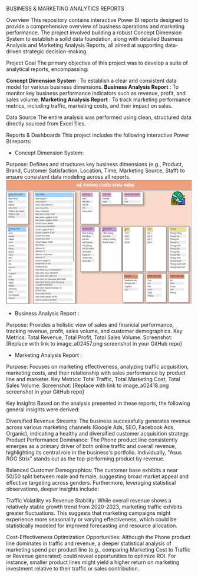 BUSINESS & MARKETING ANALYTICS REPORTS

Overview
This repository contains interactive Power BI reports designed to provide a comprehensive overview of business operations and marketing performance. The project involved building a robust Concept Dimension System to establish a solid data foundation, along with detailed Business Analysis and Marketing Analysis Reports, all aimed at supporting data-driven strategic decision-making.

Project Goal
The primary objective of this project was to develop a suite of analytical reports, encompassing:

**Concept Dimension System**  : To establish a clear and consistent data model for various business dimensions.
**Business Analysis Report**  : To monitor key business performance indicators such as revenue, profit, and sales volume.
**Marketing Analysis Report** : To track marketing performance metrics, including traffic, marketing costs, and their impact on sales.

Data Source
The entire analysis was performed using clean, structured data directly sourced from Excel files.

Reports & Dashboards
This project includes the following interactive Power BI reports:

+ Concept Dimension System:

Purpose: Defines and structures key business dimensions (e.g., Product, Brand, Customer Satisfaction, Location, Time, Marketing Source, Staff) to ensure consistent data modeling across all reports.
![Concept Dimension System](dimensionsystem.png)

+ Business Analysis Report :

Purpose: Provides a holistic view of sales and financial performance, tracking revenue, profit, sales volume, and customer demographics.
Key Metrics: Total Revenue, Total Profit, Total Sales Volume.
Screenshot: [Replace with link to image_a02457.png screenshot in your GitHub repo]

+ Marketing Analysis Report :

Purpose: Focuses on marketing effectiveness, analyzing traffic acquisition, marketing costs, and their relationship with sales performance by product line and marketer.
Key Metrics: Total Traffic, Total Marketing Cost, Total Sales Volume.
Screenshot: [Replace with link to image_a02418.png screenshot in your GitHub repo]

Key Insights
Based on the analysis presented in these reports, the following general insights were derived:

Diversified Revenue Streams: The business successfully generates revenue across various marketing channels (Google Ads, SEO, Facebook Ads, Organic), indicating a healthy and diversified customer acquisition strategy.
Product Performance Dominance: The Phone product line consistently emerges as a primary driver of both online traffic and overall revenue, highlighting its central role in the business's portfolio. Individually, "Asus ROG Strix" stands out as the top-performing product by revenue.

Balanced Customer Demographics: The customer base exhibits a near 50/50 split between male and female, suggesting broad market appeal and effective targeting across genders.
Furthermore, leveraging statistical observations, deeper insights include:

Traffic Volatility vs Revenue Stability: While overall revenue shows a relatively stable growth trend from 2020-2023, marketing traffic exhibits greater fluctuations. This suggests that marketing campaigns might experience more seasonality or varying effectiveness, which could be statistically modeled for improved forecasting and resource allocation.

Cost-Effectiveness Optimization Opportunities: Although the Phone product line dominates in traffic and revenue, a deeper statistical analysis of marketing spend per product line (e.g., comparing Marketing Cost to Traffic or Revenue generated) could reveal opportunities to optimize ROI. For instance, smaller product lines might yield a higher return on marketing investment relative to their traffic or sales contribution.

